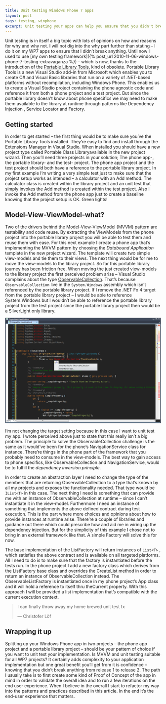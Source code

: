 ```yaml
---
title: Unit testing Windows Phone 7 apps
layout: post
tags: testing, winphone
excerpt: Unit testing your apps can help you ensure that you didn't break anything between versions.
---
```

Unit testing is in itself a big topic with lots of opinions on how and reasons for why and why not. I will not dig into the why part further than stating – I do it on my WP7 apps to ensure that I didn’t break anything. Until now I used to use [my own testing framework]({% post_url 2010-11-06-windows-phone-7-testing-extravaganza %}) – which is now, thanks to the introduction of the [Portable Library Tools](https://visualstudiogallery.msdn.microsoft.com/b0e0b5e9-e138-410b-ad10-00cb3caf4981), kind of obsolete.
Portable Library Tools is a new Visual Studio add-in from Microsoft which enables you to create C# and Visual Basic libraries that run on a variety of .NET-based platforms without recompilation, including Windows Phone. This enables us to create a Visual Studio project containing the phone agnostic code and reference it from both a phone project and a test project. But since the portable library doesn’t know about phone specifics we may need to make them available to the library at runtime through patterns like Dependency Injection , Service Locator and Factory.

## Getting started
In order to get started – the first thing would be to make sure you’ve the Portable Library Tools installed. They’re easy to find and install through the Extensions Manager in Visual Studio. When installed you should have a new project type called Portable Class Libraryavailable in the new project wizard. Then you’ll need three projects in your solution; The phone app-, the portable library- and the test- project. The phone app project and the test project should both have a reference to the portable library project.
In my first example I’m writing a very simple test just to make sure that the project setup works as intended – a calculator with an Add method. The calculator class is created within the library project and an unit test that simply invokes the Add method is created within the test project. Also I invoke the Add method from the phone app just to create a baseline knowing that the project setup is OK.
Green lights!

## Model-View-ViewModel-what?
Two of the drivers behind the Model-View-ViewModel (MVVM) pattern are testability and code reuse. By extracting the ViewModels from the phone project into the portable library project you will be able to test them and reuse them with ease.
For this next example I create a phone app that’s implementing the MVVM pattern by choosing the *Databound Application* template in the new project wizard. The template will create two simple view-models and tie them to their views. The next thing would be for me to move the view-models to the library project.
So far this portable library journey has been friction free. When moving the just created view-models to the library project the first perceived problem arise – Visual Studio complains about the type [ObservableCollection](http://msdn.microsoft.com/en-us/library/ms668604(v=VS.95).aspx). That’s because `ObservableCollection` live in the `System.Windows` assembly which isn’t referenced by the portable library project. If I remove the .NET Fx 4 target from the portable library project – I would be able to reference System.Windows but I wouldn’t be able to reference the portable library project from the test project since the portable library project then would be a SilverLight only library.

![No ObservableCollection](/assets/2011-08-14-unit-testing-windows-phone-7-apps/no-observablecollection.png)

I’m not changing the target setting because in this case I want to unit test my app. I wrote perceived above just to state that this really isn’t a big problem. The principle to solve the ObservableCollection challenge is the same as it would’ve been for the phone’s NavigationService class for instance. There’re things in the phone part of the framework that you probably need to consume in the view-models. The best way to gain access to phone specifics, like ObservableCollection and NavigationService, would be to fulfill the *dependency inversion principle*.

In order to create an abstraction layer I need to change the type of the members that are returning ObservableCollection to a type that’s known by all my projects and exposes the functionality needed. That type would be `IList<T>` in this case. The next thing I need is something that can provide me with an instance of ObservableCollection at runtime – since I can’t instantiate it in the view-model. Furthermore I need an instance of something that implements the above defined contract during test execution. This is the part where more choices and opinions about how to provide instances at runtime arise. There’re a couple of libraries and guidance out there which could prescribe how and aid me in wiring up the dependency injection. But for the simplicity of this example I chose not to bring in an external framework like that. A simple Factory will solve this for now.

The base implementation of the ListFactory will return instances of `List<T>` , which satisfies the above contract and is available on all targeted platforms. All I need to do is to make sure that the factory is instantiated before the tests run. In the phone project I add a new factory class which derives from the ListFactory base class and overrides the CreateList method in order to return an instance of ObservableCollection instead. The ObservableListFactory is instantiated once in my phone project’s App class and it will hold a reference to itself thru theCurrent property. With this approach I will be provided a list implementation that’s compatible with the current execution context.

<blockquote><p>I can finally throw away my home brewed unit test fx</p> &mdash; Christofer Löf</blockquote>

## Wrapping it up
Splitting up your Windows Phone app in two projects – the phone app project and a portable library project – should be your pattern of choice if you want to unit test your implementation.
Is MVVM and unit testing suitable for all WP7 projects?
It certainly adds complexity to your application implementation but one great benefit you’ll get from it is confidence – knowing that you didn’t break anything from release 1 to release 2. The path I usually take is to first create some kind of Proof of Concept of the app in mind in order to validate the overall idea and to run a few iterations on the end user experience. When I believe in the overall I start to refactor my way into the patterns and practices described in this article. In the end it’s the end-user experience that matters.
